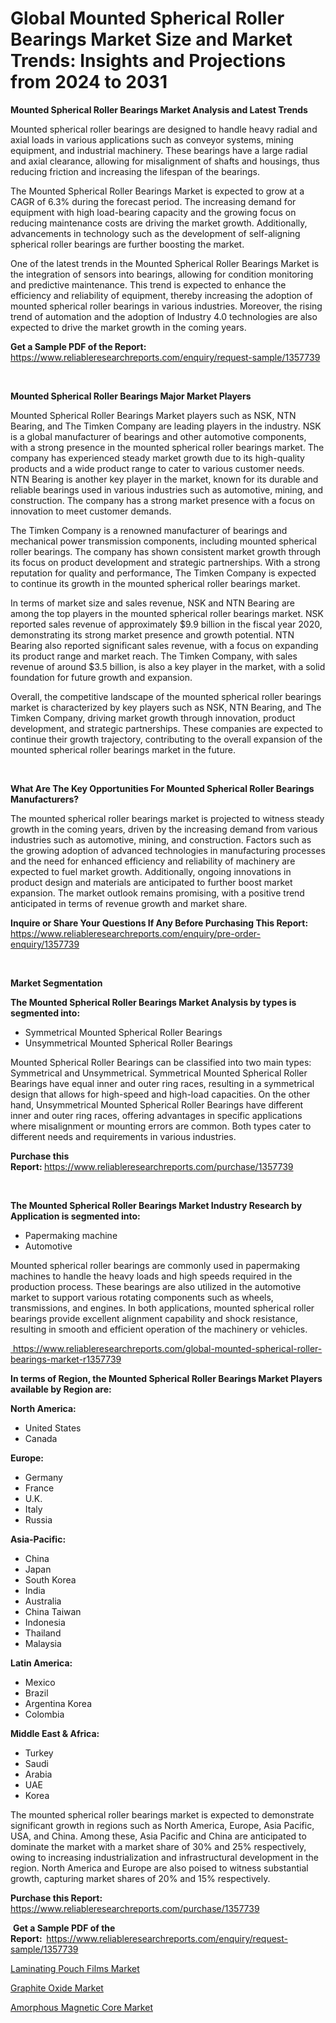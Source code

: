 <p><h1>Global Mounted Spherical Roller Bearings Market Size and Market Trends: Insights and Projections from 2024 to 2031</h1></p><p><strong>Mounted Spherical Roller Bearings Market Analysis and Latest Trends</strong></p>
<p><p>Mounted spherical roller bearings are designed to handle heavy radial and axial loads in various applications such as conveyor systems, mining equipment, and industrial machinery. These bearings have a large radial and axial clearance, allowing for misalignment of shafts and housings, thus reducing friction and increasing the lifespan of the bearings.</p><p>The Mounted Spherical Roller Bearings Market is expected to grow at a CAGR of 6.3% during the forecast period. The increasing demand for equipment with high load-bearing capacity and the growing focus on reducing maintenance costs are driving the market growth. Additionally, advancements in technology such as the development of self-aligning spherical roller bearings are further boosting the market.</p><p>One of the latest trends in the Mounted Spherical Roller Bearings Market is the integration of sensors into bearings, allowing for condition monitoring and predictive maintenance. This trend is expected to enhance the efficiency and reliability of equipment, thereby increasing the adoption of mounted spherical roller bearings in various industries. Moreover, the rising trend of automation and the adoption of Industry 4.0 technologies are also expected to drive the market growth in the coming years.</p></p>
<p><strong>Get a Sample PDF of the Report:&nbsp;</strong> <a href="https://www.reliableresearchreports.com/enquiry/request-sample/1357739">https://www.reliableresearchreports.com/enquiry/request-sample/1357739</a></p>
<p>&nbsp;</p>
<p><strong>Mounted Spherical Roller Bearings Major Market Players</strong></p>
<p><p>Mounted Spherical Roller Bearings Market players such as NSK, NTN Bearing, and The Timken Company are leading players in the industry. NSK is a global manufacturer of bearings and other automotive components, with a strong presence in the mounted spherical roller bearings market. The company has experienced steady market growth due to its high-quality products and a wide product range to cater to various customer needs. NTN Bearing is another key player in the market, known for its durable and reliable bearings used in various industries such as automotive, mining, and construction. The company has a strong market presence with a focus on innovation to meet customer demands.</p><p>The Timken Company is a renowned manufacturer of bearings and mechanical power transmission components, including mounted spherical roller bearings. The company has shown consistent market growth through its focus on product development and strategic partnerships. With a strong reputation for quality and performance, The Timken Company is expected to continue its growth in the mounted spherical roller bearings market.</p><p>In terms of market size and sales revenue, NSK and NTN Bearing are among the top players in the mounted spherical roller bearings market. NSK reported sales revenue of approximately $9.9 billion in the fiscal year 2020, demonstrating its strong market presence and growth potential. NTN Bearing also reported significant sales revenue, with a focus on expanding its product range and market reach. The Timken Company, with sales revenue of around $3.5 billion, is also a key player in the market, with a solid foundation for future growth and expansion.</p><p>Overall, the competitive landscape of the mounted spherical roller bearings market is characterized by key players such as NSK, NTN Bearing, and The Timken Company, driving market growth through innovation, product development, and strategic partnerships. These companies are expected to continue their growth trajectory, contributing to the overall expansion of the mounted spherical roller bearings market in the future.</p></p>
<p>&nbsp;</p>
<p><strong>What Are The Key Opportunities For Mounted Spherical Roller Bearings Manufacturers?</strong></p>
<p><p>The mounted spherical roller bearings market is projected to witness steady growth in the coming years, driven by the increasing demand from various industries such as automotive, mining, and construction. Factors such as the growing adoption of advanced technologies in manufacturing processes and the need for enhanced efficiency and reliability of machinery are expected to fuel market growth. Additionally, ongoing innovations in product design and materials are anticipated to further boost market expansion. The market outlook remains promising, with a positive trend anticipated in terms of revenue growth and market share.</p></p>
<p><strong>Inquire or Share Your Questions If Any Before Purchasing This Report:</strong> <a href="https://www.reliableresearchreports.com/enquiry/pre-order-enquiry/1357739">https://www.reliableresearchreports.com/enquiry/pre-order-enquiry/1357739</a></p>
<p>&nbsp;</p>
<p><strong>Market Segmentation</strong></p>
<p><strong>The Mounted Spherical Roller Bearings Market Analysis by types is segmented into:</strong></p>
<p><ul><li>Symmetrical Mounted Spherical Roller Bearings</li><li>Unsymmetrical Mounted Spherical Roller Bearings</li></ul></p>
<p><p>Mounted Spherical Roller Bearings can be classified into two main types: Symmetrical and Unsymmetrical. Symmetrical Mounted Spherical Roller Bearings have equal inner and outer ring races, resulting in a symmetrical design that allows for high-speed and high-load capacities. On the other hand, Unsymmetrical Mounted Spherical Roller Bearings have different inner and outer ring races, offering advantages in specific applications where misalignment or mounting errors are common. Both types cater to different needs and requirements in various industries.</p></p>
<p><strong>Purchase this Report:&nbsp;</strong><a href="https://www.reliableresearchreports.com/purchase/1357739">https://www.reliableresearchreports.com/purchase/1357739</a></p>
<p>&nbsp;</p>
<p><strong>The Mounted Spherical Roller Bearings Market Industry Research by Application is segmented into:</strong></p>
<p><ul><li>Papermaking machine</li><li>Automotive</li></ul></p>
<p><p>Mounted spherical roller bearings are commonly used in papermaking machines to handle the heavy loads and high speeds required in the production process. These bearings are also utilized in the automotive market to support various rotating components such as wheels, transmissions, and engines. In both applications, mounted spherical roller bearings provide excellent alignment capability and shock resistance, resulting in smooth and efficient operation of the machinery or vehicles.</p></p>
<p><a href="https://www.reliableresearchreports.com/global-mounted-spherical-roller-bearings-market-r1357739">&nbsp;https://www.reliableresearchreports.com/global-mounted-spherical-roller-bearings-market-r1357739</a></p>
<p><strong>In terms of Region, the Mounted Spherical Roller Bearings Market Players available by Region are:</strong></p>
<p>
    <p> <strong> North America: </strong>
        <ul>
            <li>United States</li>
            <li>Canada</li>
        </ul>
        </p> 
    <p> <strong> Europe: </strong>
        <ul>
            <li>Germany</li>
            <li>France</li>
            <li>U.K.</li>
            <li>Italy</li>
            <li>Russia</li>
        </ul>
        </p> 
    <p> <strong> Asia-Pacific: </strong>
        <ul>
            <li>China</li>
            <li>Japan</li>
            <li>South Korea</li>
            <li>India</li>
            <li>Australia</li>
            <li>China Taiwan</li>
            <li>Indonesia</li>
            <li>Thailand</li>
            <li>Malaysia</li>
        </ul>
        </p> 
    <p> <strong> Latin America: </strong>
        <ul>
            <li>Mexico</li>
            <li>Brazil</li>
            <li>Argentina Korea</li>
            <li>Colombia</li>
        </ul>
        </p> 
    <p> <strong> Middle East & Africa: </strong>
        <ul>
            <li>Turkey</li>
            <li>Saudi</li>
            <li>Arabia</li>
            <li>UAE</li>
            <li>Korea</li>
        </ul>
    </p>
    </p>
<p><p>The mounted spherical roller bearings market is expected to demonstrate significant growth in regions such as North America, Europe, Asia Pacific, USA, and China. Among these, Asia Pacific and China are anticipated to dominate the market with a market share of 30% and 25% respectively, owing to increasing industrialization and infrastructural development in the region. North America and Europe are also poised to witness substantial growth, capturing market shares of 20% and 15% respectively.</p></p>
<p><strong>Purchase this Report: </strong><a href="https://www.reliableresearchreports.com/purchase/1357739">https://www.reliableresearchreports.com/purchase/1357739</a></p>
<p>&nbsp;<strong>Get a Sample PDF of the Report:&nbsp;&nbsp;</strong><a href="https://www.reliableresearchreports.com/enquiry/request-sample/1357739">https://www.reliableresearchreports.com/enquiry/request-sample/1357739</a></p>
<p><strong></strong></p>
<p><p><a href="https://www.linkedin.com/pulse/laminating-pouch-films-market-offers-provide-insightful-data-time-gisve?trackingId=H8SQZ9WVGhThno14T7l05g%3D%3D">Laminating Pouch Films Market</a></p><p><a href="https://www.linkedin.com/pulse/graphite-oxide-market-research-report-reveals-latest-trends-iv0ce?trackingId=VJbB0%2FgZ%2FRnmCN%2BkgrNIBA%3D%3D">Graphite Oxide Market</a></p><p><a href="https://www.linkedin.com/pulse/amorphous-magnetic-core-market-analysis-examines-its-x7vve?trackingId=I3khHt4K5VO8J6IQ4jmYZw%3D%3D">Amorphous Magnetic Core Market</a></p></p>